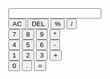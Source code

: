 <!DOCTYPE html>
<html lang="en"> 
<head>
    <meta charset="UTF-8">
    <meta name="viewport" content="width=device-width, initial-scale=1.0">
    <title>Document</title>
    <link rel="stylesheet" href="2.css">
</head>
<body>
    <div class="container">
        <div class="cal">
    <form class="calculator">
        <div class="display">
            <input type="text" name="display">
        </div>
    <div>
        <input type="button" value="AC" onclick="display.value = '' " class="OP">
        <input type="button" value="DEL"onclick="display.value = display.value.toString().slice(0,-1)" class="OP">
        <input type="button" value="%" onclick="display.value += '%'" class="OP">
        <input type="button" value="/" onclick="display.value += '/'" class="OP">
    </div>
    <div>
        <input type="button" value="7" onclick="display.value += '7'">
        <input type="button" value="8" onclick="display.value += '8'">
        <input type="button" value="9" onclick="display.value += '9'">
        <input type="button" value="*" onclick="display.value += '*'">
    </div>
    <div>
        <input type="button" value="4" onclick="display.value += '4'">
        <input type="button" value="5" onclick="display.value += '5'">
        <input type="button" value="6" onclick="display.value += '6'">
        <input type="button" value="-" onclick="display.value += '-'">
    </div>
    <div>
        <input type="button" value="1" onclick="display.value += '1'">
        <input type="button" value="2" onclick="display.value += '2'">
        <input type="button" value="3" onclick="display.value += '3'">
        <input type="button" value="+" onclick="display.value += '+'">
    </div>
    <div>
        <input type="button" value="0" onclick="display.value += '0'">
        <input type="button" value="." onclick="display.value += '.'">
        <input type="button" value="=" class="equal" onclick="display.value=eval(display.value)">
    </div>
    </form>
    </div>
    </div>
</body>
</html>
